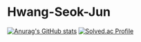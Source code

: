 # Hwang-Seok-Jun
[![Anurag's GitHub stats](https://github-readme-stats.vercel.app/api?username=RAGcody628)](https://github.com/RAGcody628/github-readme-stats)
[![Solved.ac Profile](http://mazassumnida.wtf/api/v2/generate_badge?boj=cody628)](https://solved.ac/cody628/)
